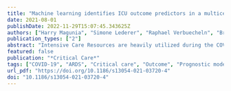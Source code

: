 ```yaml
---
title: "Machine learning identifies ICU outcome predictors in a multicenter COVID-19 cohort"
date: 2021-08-01
publishDate: 2022-11-29T15:07:45.343625Z
authors: ["Harry Magunia", "Simone Lederer", "Raphael Verbuecheln", "Bryant Joseph Gilot", "Michael Koeppen", "Helene A. Haeberle", "Valbona Mirakaj", "Pascal Hofmann", "Gernot Marx", "Johannes Bickenbach", "Boris Nohe", "Michael Lay", "Claudia Spies", "Andreas Edel", "Fridtjof Schiefenhövel", "Tim Rahmel", "Christian Putensen", "Timur Sellmann", "Thea Koch", "Timo Brandenburger", "Detlef Kindgen-Milles", "Thorsten Brenner", "Marc Berger", "Kai Zacharowski", "Elisabeth Adam", "Matthias Posch", "Onnen Moerer", "Christian S. Scheer", "Daniel Sedding", "Markus A. Weigand", "Falk Fichtner", "Carla Nau", "Florian Prätsch", "Thomas Wiesmann", "Christian Koch", "Gerhard Schneider", "Tobias Lahmer", "Andreas Straub", "Andreas Meiser", "Manfred Weiss", "Bettina Jungwirth", "Frank Wappler", "Patrick Meybohm", "Johannes Herrmann", "Nisar Malek", "Oliver Kohlbacher", "Stephanie Biergans", "Peter Rosenberger"]
publication_types: ["2"]
abstract: "Intensive Care Resources are heavily utilized during the COVID-19 pandemic. However, risk stratification and prediction of SARS-CoV-2 patient clinical outcomes upon ICU admission remain inadequate. This study aimed to develop a machine learning model, based on retrospective & prospective clinical data, to stratify patient risk and predict ICU survival and outcomes."
featured: false
publication: "*Critical Care*"
tags: ["COVID-19", "ARDS", "Critical care", "Outcome", "Prognostic models"]
url_pdf: "https://doi.org/10.1186/s13054-021-03720-4"
doi: "10.1186/s13054-021-03720-4"
---
```



